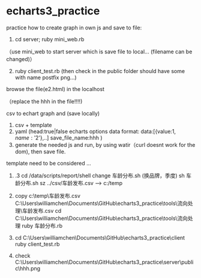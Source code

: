 # echarts3_practice

practice how to create graph in own js and save to file:

1. cd server; ruby mini_web.rb

（use mini_web to start server which is save file to local... (filename can be changed)）

2. ruby client_test.rb (then check in the public folder should have some with name postfix png...)

 browse the file(e2.html) in the localhost  

（replace the hhh in the file!!!!)




csv to echart graph and (save locally)
1. csv + template
2. yaml
   (head:true|false
   echarts options data format: data:[{value:$1,name:'$2'},..]
   save_file_name:hhh
   )
3. generate the needed js and run, by using watir（curl doesnt work for the dom), then save file.


template need to be considered ...


1. 
   .3 cd /data/scripts/report/shell 
   change 车龄分布.sh (换品牌，季度)
   sh 车龄分布.sh
   sz ../csv/车龄发布.csv --> c:/temp

2. copy c:\temp\车龄发布.csv  C:\Users\williamchen\Documents\GitHub\echarts3_practice\tools\流向处理\车龄发布.csv
   cd C:\Users\williamchen\Documents\GitHub\echarts3_practice\tools\流向处理
   ruby 车龄分布.rb

3. cd C:\Users\williamchen\Documents\GitHub\echarts3_practice\client
   ruby client_test.rb

4. check C:\Users\williamchen\Documents\GitHub\echarts3_practice\server\public\hhh.png


